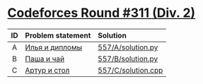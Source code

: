 # [Codeforces Round #311 (Div. 2)](http://codeforces.com/contest/557)

| ID  | Problem statement                                                                                 | Solution                                   |
|:---:|:--------------------------------------------------------------------------------------------------|:-------------------------------------------|
|  A  | [Илья и дипломы                                    ](http://codeforces.com/contest/557/problem/A) | [557/A/solution.py](557/A/solution.py)     |
|  B  | [Паша и чай                                        ](http://codeforces.com/contest/557/problem/B) | [557/B/solution.py](557/B/solution.py)     |
|  C  | [Артур и стол                                      ](http://codeforces.com/contest/557/problem/C) | [557/C/solution.cpp](557/C/solution.cpp)   |
